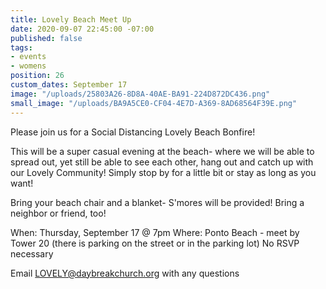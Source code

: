 ```yaml
---
title: Lovely Beach Meet Up
date: 2020-09-07 22:45:00 -07:00
published: false
tags:
- events
- womens
position: 26
custom_dates: September 17
image: "/uploads/25803A26-8D8A-40AE-BA91-224D872DC436.png"
small_image: "/uploads/BA9A5CE0-CF04-4E7D-A369-8AD68564F39E.png"
---
```


Please join us for a Social Distancing Lovely Beach Bonfire! 

This will be a super casual evening at the beach- where we will be able to spread out, yet still be able to see each other, hang out and catch up with our Lovely Community! Simply stop by for a little bit or stay as long as you want!

Bring your beach chair and a blanket- S'mores will be provided!  Bring a neighbor or friend, too!

When:  Thursday, September 17 @ 7pm
Where: Ponto Beach - meet by Tower 20
(there is parking on the street or in the parking lot)
No RSVP necessary

Email LOVELY@daybreakchurch.org with any questions